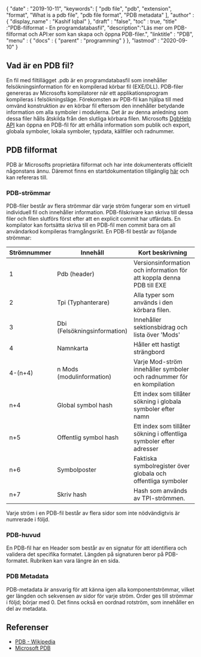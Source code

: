 {
  "date" : "2019-10-11",
  "keywords": [ "pdb file", "pdb", "extension", "format", "What is a pdb file", "pdb file format", "PDB metadata" ],
  "author" : {
    "display_name" : "Kashif Iqbal"
},
  "draft" : "false",
  "toc" : true,
  "title" :"PDB-filformat - En programdatabasfil",
  "description":"Läs mer om PDB-filformat och API:er som kan skapa och öppna PDB-filer.",
  "linktitle" : "PDB",
  "menu" : {
    "docs" : {
      "parent" : "programming"
}
},
  "lastmod" : "2020-09-10"
}

## Vad är en PDB fil?

En fil med filtillägget .pdb är en programdatabasfil som innehåller felsökningsinformation för en kompilerad körbar fil (EXE/DLL). PDB-filer genereras av Microsofts kompilatorer när ett applikationsprogram kompileras i felsökningsläge. Förekomsten av PDB-fil kan hjälpa till med omvänd konstruktion av en körbar fil eftersom den innehåller betydande information om alla symboler i modulerna. Det är av denna anledning som dessa filer hålls åtskilda från den slutliga körbara filen. Microsofts [DgbHelp API](https://learn.microsoft.com/en-us/windows/win32/debug/dbghelp-functions) kan öppna en PDB-fil för att erhålla information som publik och export, globala symboler, lokala symboler, typdata, källfiler och radnummer.

## PDB filformat

PDB är Microsofts proprietära filformat och har inte dokumenterats officiellt någonstans ännu. Däremot finns en startdokumentation tillgänglig [här](https://github.com/Microsoft/microsoft-pdb) och kan refereras till.

### PDB-strömmar

PDB-filer består av flera strömmar där varje ström fungerar som en virtuell individuell fil och innehåller information. PDB-filskrivare kan skriva till dessa filer och filen slutförs först efter att en explicit commit har utfärdats. En kompilator kan fortsätta skriva till en PDB-fil men commit bara om all användarkod kompileras framgångsrikt. En PDB-fil består av följande strömmar:

|Strömnummer |Innehåll |Kort beskrivning|
---|---|---|
|1| Pdb (header) |Versionsinformation och information för att koppla denna PDB till EXE|
|2| Tpi (Typhanterare) |Alla typer som används i den körbara filen.|
|3| Dbi (Felsökningsinformation) |Innehåller sektionsbidrag och lista över 'Mods'|
|4| Namnkarta| Håller ett hastigt strängbord|
|4-(n+4)| n Mods (modulinformation)| Varje Mod-ström innehåller symboler och radnummer för en kompilation|
|n+4| Global symbol hash| Ett index som tillåter sökning i globala symboler efter namn|
|n+5| Offentlig symbol hash| Ett index som tillåter sökning i offentliga symboler efter adresser|
|n+6| Symbolposter| Faktiska symbolregister över globala och offentliga symboler|
|n+7| Skriv hash| Hash som används av TPI-strömmen.|

Varje ström i en PDB-fil består av flera sidor som inte nödvändigtvis är numrerade i följd.

### PDB-huvud

En PDB-fil har en Header som består av en signatur för att identifiera och validera det specifika formatet. Längden på signaturen beror på PDB-formatet. Rubriken kan vara längre än en sida.

### PDB Metadata
PDB-metadata är ansvarig för att känna igen alla komponentströmmar, vilket ger längden och sekvensen av sidor för varje ström. Order ges till strömmar i följd; börjar med 0. Det finns också en oordnad rotström, som innehåller en del av metadata.

## Referenser
* [PDB - Wikipedia](https://en.wikipedia.org/wiki/Program_database)
* [Microsoft PDB](https://github.com/Microsoft/microsoft-pdb)

